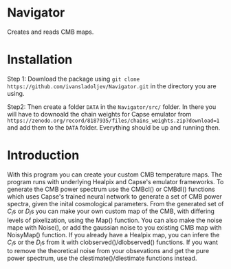 # Navigator
Creates and reads CMB maps.


# Installation

Step 1: Download the package using `git clone https://github.com/ivansladoljev/Navigator.git` in the directory you are using.

Step2: Then create a folder `DATA` in the `Navigator/src/` folder. In there you will have to downoald the chain weights for Capse emulator from `https://zenodo.org/record/8187935/files/chains_weights.zip?download=1` and add them to the `DATA` folder. Everything should be up and running then.



# Introduction 

With this program you can create your custom CMB temperature maps. The program runs with underlying Healpix and Capse's emulator frameworks.
To generate the CMB power spectrum use the CMBcl() or CMBdl() functions which uses Capse's trained neural network to generate a set of CMB power spectra, given the inital cosmological parameters. 
From the generated set of $`C_l`$s or $`D_l`$s you can make your own custom map of the CMB, with differing levels of pixelization, using the Map() function. You can also make the noise mape with Noise(), or add the gaussian noise to you existing CMB map with NoisyMap() function.
If you already have a Healpix map, you can infere the $`C_l`$s or the $`D_l`$s from it with clobserved()/dlobserved() functions. If you want to remove the theoretical noise from your obsevations and get the pure power spectrum, use the clestimate()/dlestimate functions instead.
